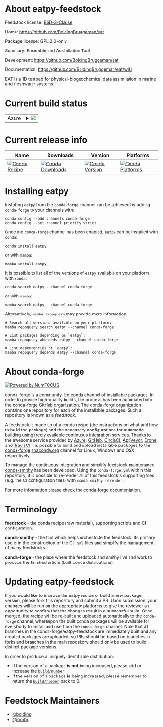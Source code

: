 About eatpy-feedstock
=====================

Feedstock license: [BSD-3-Clause](https://github.com/conda-forge/eatpy-feedstock/blob/main/LICENSE.txt)

Home: https://github.com/BoldingBruggeman/eat

Package license: GPL-2.0-only

Summary: Ensemble and Assimilation Tool

Development: https://github.com/BoldingBruggeman/eat

Documentation: https://github.com/BoldingBruggeman/eat/wiki

EAT is a 1D testbed for physical-biogeochemical data assimilation
in marine and freshwater systems


Current build status
====================


<table>
    
  <tr>
    <td>Azure</td>
    <td>
      <details>
        <summary>
          <a href="https://dev.azure.com/conda-forge/feedstock-builds/_build/latest?definitionId=22042&branchName=main">
            <img src="https://dev.azure.com/conda-forge/feedstock-builds/_apis/build/status/eatpy-feedstock?branchName=main">
          </a>
        </summary>
        <table>
          <thead><tr><th>Variant</th><th>Status</th></tr></thead>
          <tbody><tr>
              <td>linux_64_mpimpichpython3.10</td>
              <td>
                <a href="https://dev.azure.com/conda-forge/feedstock-builds/_build/latest?definitionId=22042&branchName=main">
                  <img src="https://dev.azure.com/conda-forge/feedstock-builds/_apis/build/status/eatpy-feedstock?branchName=main&jobName=linux&configuration=linux%20linux_64_mpimpichpython3.10" alt="variant">
                </a>
              </td>
            </tr><tr>
              <td>linux_64_mpimpichpython3.11</td>
              <td>
                <a href="https://dev.azure.com/conda-forge/feedstock-builds/_build/latest?definitionId=22042&branchName=main">
                  <img src="https://dev.azure.com/conda-forge/feedstock-builds/_apis/build/status/eatpy-feedstock?branchName=main&jobName=linux&configuration=linux%20linux_64_mpimpichpython3.11" alt="variant">
                </a>
              </td>
            </tr><tr>
              <td>linux_64_mpimpichpython3.8</td>
              <td>
                <a href="https://dev.azure.com/conda-forge/feedstock-builds/_build/latest?definitionId=22042&branchName=main">
                  <img src="https://dev.azure.com/conda-forge/feedstock-builds/_apis/build/status/eatpy-feedstock?branchName=main&jobName=linux&configuration=linux%20linux_64_mpimpichpython3.8" alt="variant">
                </a>
              </td>
            </tr><tr>
              <td>linux_64_mpimpichpython3.9</td>
              <td>
                <a href="https://dev.azure.com/conda-forge/feedstock-builds/_build/latest?definitionId=22042&branchName=main">
                  <img src="https://dev.azure.com/conda-forge/feedstock-builds/_apis/build/status/eatpy-feedstock?branchName=main&jobName=linux&configuration=linux%20linux_64_mpimpichpython3.9" alt="variant">
                </a>
              </td>
            </tr><tr>
              <td>linux_64_mpiopenmpipython3.10</td>
              <td>
                <a href="https://dev.azure.com/conda-forge/feedstock-builds/_build/latest?definitionId=22042&branchName=main">
                  <img src="https://dev.azure.com/conda-forge/feedstock-builds/_apis/build/status/eatpy-feedstock?branchName=main&jobName=linux&configuration=linux%20linux_64_mpiopenmpipython3.10" alt="variant">
                </a>
              </td>
            </tr><tr>
              <td>linux_64_mpiopenmpipython3.11</td>
              <td>
                <a href="https://dev.azure.com/conda-forge/feedstock-builds/_build/latest?definitionId=22042&branchName=main">
                  <img src="https://dev.azure.com/conda-forge/feedstock-builds/_apis/build/status/eatpy-feedstock?branchName=main&jobName=linux&configuration=linux%20linux_64_mpiopenmpipython3.11" alt="variant">
                </a>
              </td>
            </tr><tr>
              <td>linux_64_mpiopenmpipython3.8</td>
              <td>
                <a href="https://dev.azure.com/conda-forge/feedstock-builds/_build/latest?definitionId=22042&branchName=main">
                  <img src="https://dev.azure.com/conda-forge/feedstock-builds/_apis/build/status/eatpy-feedstock?branchName=main&jobName=linux&configuration=linux%20linux_64_mpiopenmpipython3.8" alt="variant">
                </a>
              </td>
            </tr><tr>
              <td>linux_64_mpiopenmpipython3.9</td>
              <td>
                <a href="https://dev.azure.com/conda-forge/feedstock-builds/_build/latest?definitionId=22042&branchName=main">
                  <img src="https://dev.azure.com/conda-forge/feedstock-builds/_apis/build/status/eatpy-feedstock?branchName=main&jobName=linux&configuration=linux%20linux_64_mpiopenmpipython3.9" alt="variant">
                </a>
              </td>
            </tr><tr>
              <td>osx_64_mpimpichpython3.10</td>
              <td>
                <a href="https://dev.azure.com/conda-forge/feedstock-builds/_build/latest?definitionId=22042&branchName=main">
                  <img src="https://dev.azure.com/conda-forge/feedstock-builds/_apis/build/status/eatpy-feedstock?branchName=main&jobName=osx&configuration=osx%20osx_64_mpimpichpython3.10" alt="variant">
                </a>
              </td>
            </tr><tr>
              <td>osx_64_mpimpichpython3.11</td>
              <td>
                <a href="https://dev.azure.com/conda-forge/feedstock-builds/_build/latest?definitionId=22042&branchName=main">
                  <img src="https://dev.azure.com/conda-forge/feedstock-builds/_apis/build/status/eatpy-feedstock?branchName=main&jobName=osx&configuration=osx%20osx_64_mpimpichpython3.11" alt="variant">
                </a>
              </td>
            </tr><tr>
              <td>osx_64_mpimpichpython3.8</td>
              <td>
                <a href="https://dev.azure.com/conda-forge/feedstock-builds/_build/latest?definitionId=22042&branchName=main">
                  <img src="https://dev.azure.com/conda-forge/feedstock-builds/_apis/build/status/eatpy-feedstock?branchName=main&jobName=osx&configuration=osx%20osx_64_mpimpichpython3.8" alt="variant">
                </a>
              </td>
            </tr><tr>
              <td>osx_64_mpimpichpython3.9</td>
              <td>
                <a href="https://dev.azure.com/conda-forge/feedstock-builds/_build/latest?definitionId=22042&branchName=main">
                  <img src="https://dev.azure.com/conda-forge/feedstock-builds/_apis/build/status/eatpy-feedstock?branchName=main&jobName=osx&configuration=osx%20osx_64_mpimpichpython3.9" alt="variant">
                </a>
              </td>
            </tr><tr>
              <td>osx_64_mpiopenmpipython3.10</td>
              <td>
                <a href="https://dev.azure.com/conda-forge/feedstock-builds/_build/latest?definitionId=22042&branchName=main">
                  <img src="https://dev.azure.com/conda-forge/feedstock-builds/_apis/build/status/eatpy-feedstock?branchName=main&jobName=osx&configuration=osx%20osx_64_mpiopenmpipython3.10" alt="variant">
                </a>
              </td>
            </tr><tr>
              <td>osx_64_mpiopenmpipython3.11</td>
              <td>
                <a href="https://dev.azure.com/conda-forge/feedstock-builds/_build/latest?definitionId=22042&branchName=main">
                  <img src="https://dev.azure.com/conda-forge/feedstock-builds/_apis/build/status/eatpy-feedstock?branchName=main&jobName=osx&configuration=osx%20osx_64_mpiopenmpipython3.11" alt="variant">
                </a>
              </td>
            </tr><tr>
              <td>osx_64_mpiopenmpipython3.8</td>
              <td>
                <a href="https://dev.azure.com/conda-forge/feedstock-builds/_build/latest?definitionId=22042&branchName=main">
                  <img src="https://dev.azure.com/conda-forge/feedstock-builds/_apis/build/status/eatpy-feedstock?branchName=main&jobName=osx&configuration=osx%20osx_64_mpiopenmpipython3.8" alt="variant">
                </a>
              </td>
            </tr><tr>
              <td>osx_64_mpiopenmpipython3.9</td>
              <td>
                <a href="https://dev.azure.com/conda-forge/feedstock-builds/_build/latest?definitionId=22042&branchName=main">
                  <img src="https://dev.azure.com/conda-forge/feedstock-builds/_apis/build/status/eatpy-feedstock?branchName=main&jobName=osx&configuration=osx%20osx_64_mpiopenmpipython3.9" alt="variant">
                </a>
              </td>
            </tr><tr>
              <td>osx_arm64_mpimpichpython3.10</td>
              <td>
                <a href="https://dev.azure.com/conda-forge/feedstock-builds/_build/latest?definitionId=22042&branchName=main">
                  <img src="https://dev.azure.com/conda-forge/feedstock-builds/_apis/build/status/eatpy-feedstock?branchName=main&jobName=osx&configuration=osx%20osx_arm64_mpimpichpython3.10" alt="variant">
                </a>
              </td>
            </tr><tr>
              <td>osx_arm64_mpimpichpython3.11</td>
              <td>
                <a href="https://dev.azure.com/conda-forge/feedstock-builds/_build/latest?definitionId=22042&branchName=main">
                  <img src="https://dev.azure.com/conda-forge/feedstock-builds/_apis/build/status/eatpy-feedstock?branchName=main&jobName=osx&configuration=osx%20osx_arm64_mpimpichpython3.11" alt="variant">
                </a>
              </td>
            </tr><tr>
              <td>osx_arm64_mpimpichpython3.8</td>
              <td>
                <a href="https://dev.azure.com/conda-forge/feedstock-builds/_build/latest?definitionId=22042&branchName=main">
                  <img src="https://dev.azure.com/conda-forge/feedstock-builds/_apis/build/status/eatpy-feedstock?branchName=main&jobName=osx&configuration=osx%20osx_arm64_mpimpichpython3.8" alt="variant">
                </a>
              </td>
            </tr><tr>
              <td>osx_arm64_mpimpichpython3.9</td>
              <td>
                <a href="https://dev.azure.com/conda-forge/feedstock-builds/_build/latest?definitionId=22042&branchName=main">
                  <img src="https://dev.azure.com/conda-forge/feedstock-builds/_apis/build/status/eatpy-feedstock?branchName=main&jobName=osx&configuration=osx%20osx_arm64_mpimpichpython3.9" alt="variant">
                </a>
              </td>
            </tr><tr>
              <td>osx_arm64_mpiopenmpipython3.10</td>
              <td>
                <a href="https://dev.azure.com/conda-forge/feedstock-builds/_build/latest?definitionId=22042&branchName=main">
                  <img src="https://dev.azure.com/conda-forge/feedstock-builds/_apis/build/status/eatpy-feedstock?branchName=main&jobName=osx&configuration=osx%20osx_arm64_mpiopenmpipython3.10" alt="variant">
                </a>
              </td>
            </tr><tr>
              <td>osx_arm64_mpiopenmpipython3.11</td>
              <td>
                <a href="https://dev.azure.com/conda-forge/feedstock-builds/_build/latest?definitionId=22042&branchName=main">
                  <img src="https://dev.azure.com/conda-forge/feedstock-builds/_apis/build/status/eatpy-feedstock?branchName=main&jobName=osx&configuration=osx%20osx_arm64_mpiopenmpipython3.11" alt="variant">
                </a>
              </td>
            </tr><tr>
              <td>osx_arm64_mpiopenmpipython3.8</td>
              <td>
                <a href="https://dev.azure.com/conda-forge/feedstock-builds/_build/latest?definitionId=22042&branchName=main">
                  <img src="https://dev.azure.com/conda-forge/feedstock-builds/_apis/build/status/eatpy-feedstock?branchName=main&jobName=osx&configuration=osx%20osx_arm64_mpiopenmpipython3.8" alt="variant">
                </a>
              </td>
            </tr><tr>
              <td>osx_arm64_mpiopenmpipython3.9</td>
              <td>
                <a href="https://dev.azure.com/conda-forge/feedstock-builds/_build/latest?definitionId=22042&branchName=main">
                  <img src="https://dev.azure.com/conda-forge/feedstock-builds/_apis/build/status/eatpy-feedstock?branchName=main&jobName=osx&configuration=osx%20osx_arm64_mpiopenmpipython3.9" alt="variant">
                </a>
              </td>
            </tr><tr>
              <td>win_64_python3.10</td>
              <td>
                <a href="https://dev.azure.com/conda-forge/feedstock-builds/_build/latest?definitionId=22042&branchName=main">
                  <img src="https://dev.azure.com/conda-forge/feedstock-builds/_apis/build/status/eatpy-feedstock?branchName=main&jobName=win&configuration=win%20win_64_python3.10" alt="variant">
                </a>
              </td>
            </tr><tr>
              <td>win_64_python3.11</td>
              <td>
                <a href="https://dev.azure.com/conda-forge/feedstock-builds/_build/latest?definitionId=22042&branchName=main">
                  <img src="https://dev.azure.com/conda-forge/feedstock-builds/_apis/build/status/eatpy-feedstock?branchName=main&jobName=win&configuration=win%20win_64_python3.11" alt="variant">
                </a>
              </td>
            </tr><tr>
              <td>win_64_python3.8</td>
              <td>
                <a href="https://dev.azure.com/conda-forge/feedstock-builds/_build/latest?definitionId=22042&branchName=main">
                  <img src="https://dev.azure.com/conda-forge/feedstock-builds/_apis/build/status/eatpy-feedstock?branchName=main&jobName=win&configuration=win%20win_64_python3.8" alt="variant">
                </a>
              </td>
            </tr><tr>
              <td>win_64_python3.9</td>
              <td>
                <a href="https://dev.azure.com/conda-forge/feedstock-builds/_build/latest?definitionId=22042&branchName=main">
                  <img src="https://dev.azure.com/conda-forge/feedstock-builds/_apis/build/status/eatpy-feedstock?branchName=main&jobName=win&configuration=win%20win_64_python3.9" alt="variant">
                </a>
              </td>
            </tr>
          </tbody>
        </table>
      </details>
    </td>
  </tr>
</table>

Current release info
====================

| Name | Downloads | Version | Platforms |
| --- | --- | --- | --- |
| [![Conda Recipe](https://img.shields.io/badge/recipe-eatpy-green.svg)](https://anaconda.org/conda-forge/eatpy) | [![Conda Downloads](https://img.shields.io/conda/dn/conda-forge/eatpy.svg)](https://anaconda.org/conda-forge/eatpy) | [![Conda Version](https://img.shields.io/conda/vn/conda-forge/eatpy.svg)](https://anaconda.org/conda-forge/eatpy) | [![Conda Platforms](https://img.shields.io/conda/pn/conda-forge/eatpy.svg)](https://anaconda.org/conda-forge/eatpy) |

Installing eatpy
================

Installing `eatpy` from the `conda-forge` channel can be achieved by adding `conda-forge` to your channels with:

```
conda config --add channels conda-forge
conda config --set channel_priority strict
```

Once the `conda-forge` channel has been enabled, `eatpy` can be installed with `conda`:

```
conda install eatpy
```

or with `mamba`:

```
mamba install eatpy
```

It is possible to list all of the versions of `eatpy` available on your platform with `conda`:

```
conda search eatpy --channel conda-forge
```

or with `mamba`:

```
mamba search eatpy --channel conda-forge
```

Alternatively, `mamba repoquery` may provide more information:

```
# Search all versions available on your platform:
mamba repoquery search eatpy --channel conda-forge

# List packages depending on `eatpy`:
mamba repoquery whoneeds eatpy --channel conda-forge

# List dependencies of `eatpy`:
mamba repoquery depends eatpy --channel conda-forge
```


About conda-forge
=================

[![Powered by
NumFOCUS](https://img.shields.io/badge/powered%20by-NumFOCUS-orange.svg?style=flat&colorA=E1523D&colorB=007D8A)](https://numfocus.org)

conda-forge is a community-led conda channel of installable packages.
In order to provide high-quality builds, the process has been automated into the
conda-forge GitHub organization. The conda-forge organization contains one repository
for each of the installable packages. Such a repository is known as a *feedstock*.

A feedstock is made up of a conda recipe (the instructions on what and how to build
the package) and the necessary configurations for automatic building using freely
available continuous integration services. Thanks to the awesome service provided by
[Azure](https://azure.microsoft.com/en-us/services/devops/), [GitHub](https://github.com/),
[CircleCI](https://circleci.com/), [AppVeyor](https://www.appveyor.com/),
[Drone](https://cloud.drone.io/welcome), and [TravisCI](https://travis-ci.com/)
it is possible to build and upload installable packages to the
[conda-forge](https://anaconda.org/conda-forge) [anaconda.org](https://anaconda.org/)
channel for Linux, Windows and OSX respectively.

To manage the continuous integration and simplify feedstock maintenance
[conda-smithy](https://github.com/conda-forge/conda-smithy) has been developed.
Using the ``conda-forge.yml`` within this repository, it is possible to re-render all of
this feedstock's supporting files (e.g. the CI configuration files) with ``conda smithy rerender``.

For more information please check the [conda-forge documentation](https://conda-forge.org/docs/).

Terminology
===========

**feedstock** - the conda recipe (raw material), supporting scripts and CI configuration.

**conda-smithy** - the tool which helps orchestrate the feedstock.
                   Its primary use is in the construction of the CI ``.yml`` files
                   and simplify the management of *many* feedstocks.

**conda-forge** - the place where the feedstock and smithy live and work to
                  produce the finished article (built conda distributions)


Updating eatpy-feedstock
========================

If you would like to improve the eatpy recipe or build a new
package version, please fork this repository and submit a PR. Upon submission,
your changes will be run on the appropriate platforms to give the reviewer an
opportunity to confirm that the changes result in a successful build. Once
merged, the recipe will be re-built and uploaded automatically to the
`conda-forge` channel, whereupon the built conda packages will be available for
everybody to install and use from the `conda-forge` channel.
Note that all branches in the conda-forge/eatpy-feedstock are
immediately built and any created packages are uploaded, so PRs should be based
on branches in forks and branches in the main repository should only be used to
build distinct package versions.

In order to produce a uniquely identifiable distribution:
 * If the version of a package **is not** being increased, please add or increase
   the [``build/number``](https://docs.conda.io/projects/conda-build/en/latest/resources/define-metadata.html#build-number-and-string).
 * If the version of a package **is** being increased, please remember to return
   the [``build/number``](https://docs.conda.io/projects/conda-build/en/latest/resources/define-metadata.html#build-number-and-string)
   back to 0.

Feedstock Maintainers
=====================

* [@bolding](https://github.com/bolding/)
* [@jornbr](https://github.com/jornbr/)

